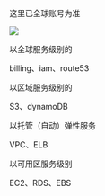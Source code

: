 这里已全球账号为准

![](https://img2020.cnblogs.com/blog/1043682/202010/1043682-20201011111200356-1938427222.png)


以全球服务级别的

billing、iam、route53

以区域服务级别的

S3、dynamoDB

以托管（自动）弹性服务

VPC、ELB

以可用区服务级别

EC2、RDS、EBS